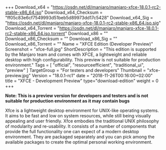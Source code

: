 +++
Download_x64 = "https://osdn.net/dl/manjaro/manjaro-xfce-18.0.1-rc2-stable-x86_64.iso"
Download_x64_Checksum = "ff05c83e6cf7549993d51beb5d89973dd17c5428"
Download_x64_Sig = "https://osdn.net/dl/manjaro/manjaro-xfce-18.0.1-rc2-stable-x86_64.iso.sig"
Download_x64_Torrent = "https://osdn.net/dl/manjaro/manjaro-xfce-18.0.1-rc2-stable-x86_64.iso.torrent"
Download_x86 = ""
Download_x86_Checksum = ""
Download_x86_Sig = ""
Download_x86_Torrent = ""
Name = "XFCE Edition (Developer Preview)"
Screenshot = "xfce-full.jpg"
ShortDescription = "This edition is supported by the Manjaro team and comes with XFCE, a lightweight and reliable desktop with high configurability. This preview is not suitable for production environment."
Tags = [ "official", "resourceefficient", "traditional_ui", "preview" ]
TargetGroup = "For testers and developers"
Thumbnail = "xfce-preview.jpg"
Version = "18.0.1-rc1"
date = "2018-11-26T00:16:00+02:00"
title = "XFCE - Development Preview"
type="download-edition"
weight = 0
+++

**Note: This is a preview version for developers and testers and is not suitable for production environment as it may contain bugs**

Xfce is a lightweight desktop environment for UNIX-like operating systems. It aims to be fast and low on system resources, while still being visually appealing and user friendly. Xfce embodies the traditional UNIX philosophy of modularity and re-usability. It consists of a number of components that provide the full functionality one can expect of a modern desktop environment. They are packaged separately and you can pick among the available packages to create the optimal personal working environment.
